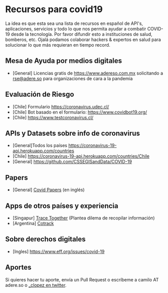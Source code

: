 # Recursos para covid19

La idea es que esta sea una lista de recursos en español de API's, aplicaciones, servicios y todo lo que nos permita ayudar a combatir COVID-19 desde la tecnología. Por favor difundir esto a instituciones de salud, bomberos, etc. 
Ojalá podamos colaborar hackers & expertos en salud para solucionar lo que más requieran en tiempo record.

## Mesa de Ayuda por medios digitales
  * [General] Licencias gratis de https://www.adereso.com.mx solicitando a rse@adere.so para organizaciones de cara a la pandemia

## Evaluación de Riesgo

 * [Chile] Formulario https://coronavirus.udec.cl/
 * [Chile] Bot basado en el formulario: https://www.covidbot19.org/
 * [Chile] https://www.testcoronavirus.cl/
 
## APIs y Datasets sobre info de coronavirus

 * [General]Todos los países https://coronavirus-19-api.herokuapp.com/countries
 * [Chile] https://coronavirus-19-api.herokuapp.com/countries/Chile
 * [General] https://github.com/CSSEGISandData/COVID-19
 
## Papers
 * [General] [Covid Papers](https://github.com/gsarti/covid-papers-browser) (en inglés)
 
## Apps de otros países y experiencia
 * [Singapur] [Trace Together](https://www.tracetogether.gov.sg/) (Plantea dilema de recopilar información)
 * [Argentina] [Cotrack](https://cotrack.social/)

## Sobre derechos digitales
 * [Ingles] https://www.eff.org/issues/covid-19

## Aportes

Si quieres hacer tu aporte, envía un Pull Request o escríbeme a camilo AT adere.so o [_clopez en twitter](https://twitter.com/_clopez).
